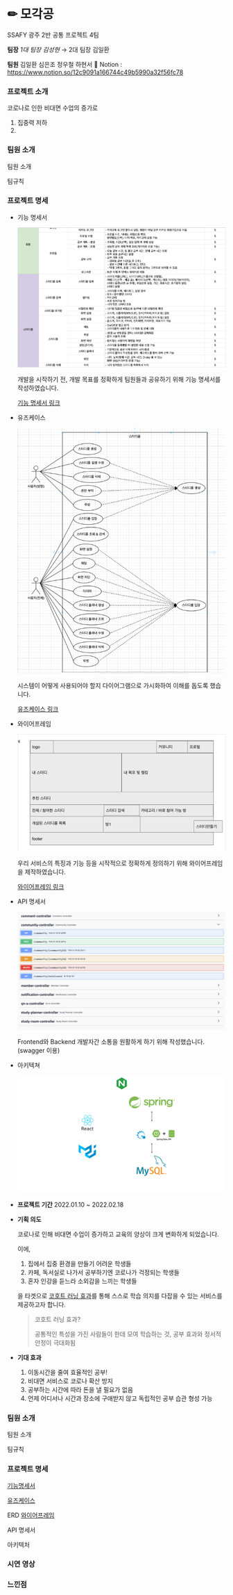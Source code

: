 # ✏ 모각공

SSAFY 광주 2반 공통 프로젝트 4팀

**팀장** _1대 팀장 김성현_ → 2대 팀장 김일환

**팀원** 김일환 심은조 정우철 하현서
📃 Notion : https://www.notion.so/12c9091a166744c49b5990a32f56fc78

### 프로젝트 소개

코로나로 인한 비대면 수업의 증가로

1. 집중력 저하
2.

### 팀원 소개

팀원 소개

팀규칙

### 프로젝트 명세

- 기능 명세서

  ![screenshot1](README.assets/screenshot1.png)

  개발을 시작하기 전, 개발 목표를 정확하게 팀원들과 공유하기 위해 기능 명세서를 작성하였습니다.

  [기능 명세서 링크](https://docs.google.com/spreadsheets/d/18-CeEBBO8wSRqbJIzstc_J5Cyt1iNi4LRHm5akPiwvw/edit?usp=sharing)

- 유즈케이스

  ![screenshot2](README.assets/screenshot2.png)

  시스템이 어떻게 사용되어야 할지 다이어그램으로 가시화하여 이해를 돕도록 했습니다.

  [유즈케이스 링크](https://app.diagrams.net/#G1sagDOmQBDiuSQeBHrKMscmzctqgiRLNo)

- 와이어프레임

  ![screenshot3](README.assets/screenshot3.png)

  우리 서비스의 특징과 기능 등을 시작적으로 정확하게 정의하기 위해 와이어프레임을 제작하였습니다.

  [와이어프레임 링크](https://docs.google.com/presentation/d/1yVuQeDnOL--OQ7ABIADai3rTTZEwzWQRAwQoF91Pxrk/edit)

- API 명세서

  ![screenshot4](README.assets/screenshot4.png)

  Frontend와 Backend 개발자간 소통을 원활하게 하기 위해 작성했습니다. (swagger 이용)

- 아키텍쳐

  ![architecture.001](README.assets/architecture.001.jpeg)

- **프로젝트 기간**
  2022.01.10 ~ 2022.02.18

- **기획 의도**

  코로나로 인해 비대면 수업이 증가하고 교육의 양상이 크게 변화하게 되었습니다.

  이에,

  1. 집에서 집중 환경을 만들기 어려운 학생들
  2. 카페, 독서실로 나가서 공부하기엔 코로나가 걱정되는 학생들
  3. 혼자 인강을 듣느라 소외감을 느끼는 학생들

  을 타겟으로 <u>코호트 러닝 효과</u>를 통해 스스로 학습 의지를 다잡을 수 있는 서비스를 제공하고자 합니다.

  > 코호트 러닝 효과?
  >
  > 공통적인 특성을 가진 사람들이 한데 모여 학습하는 것, 공부 효과와 정서적 안정이 극대화됨

- **기대 효과**

  1. 이동시간을 줄여 효율적인 공부!
  2. 비대면 서비스로 코로나 확산 방지
  3. 공부하는 시간에 따라 돈을 낼 필요가 없음
  4. 언제 어디서나 시간과 장소에 구애받지 않고 독립적인 공부 습관 형성 가능

### 팀원 소개

팀원 소개

팀규칙

### 프로젝트 명세

[기능명세서](https://docs.google.com/spreadsheets/d/18-CeEBBO8wSRqbJIzstc_J5Cyt1iNi4LRHm5akPiwvw/edit?usp=sharing)

[유즈케이스](https://app.diagrams.net/#G1sagDOmQBDiuSQeBHrKMscmzctqgiRLNo)

ERD
[와이어프레임](https://docs.google.com/presentation/d/1yVuQeDnOL--OQ7ABIADai3rTTZEwzWQRAwQoF91Pxrk/edit)

API 명세서

아키텍처

### 시연 영상

### 느낀점
